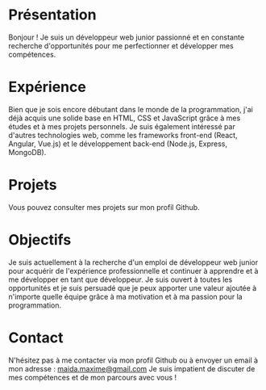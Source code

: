 # Présentation

Bonjour ! Je suis un développeur web junior passionné et en constante recherche d'opportunités pour me perfectionner et développer mes compétences.

# Expérience

Bien que je sois encore débutant dans le monde de la programmation, j'ai déjà acquis une solide base en HTML, CSS et JavaScript grâce à mes études et à mes projets personnels. Je suis également intéressé par d'autres technologies web, comme les frameworks front-end (React, Angular, Vue.js) et le développement back-end (Node.js, Express, MongoDB).

# Projets

Vous pouvez consulter mes projets sur mon profil Github.

# Objectifs

Je suis actuellement à la recherche d'un emploi de développeur web junior pour acquérir de l'expérience professionnelle et continuer à apprendre et à me développer en tant que développeur. Je suis ouvert à toutes les opportunités et je suis persuadé que je peux apporter une valeur ajoutée à n'importe quelle équipe grâce à ma motivation et à ma passion pour la programmation.

# Contact
N'hésitez pas à me contacter via mon profil Github ou à envoyer un email à mon adresse : maida.maxime@gmail.com Je suis impatient de discuter de mes compétences et de mon parcours avec vous !
<!---
8kmh/8kmh is a ✨ special ✨ repository because its `README.md` (this file) appears on your GitHub profile.
You can click the Preview link to take a look at your changes.
--->
